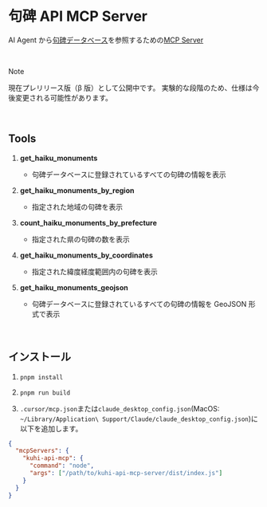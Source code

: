 # 句碑 API MCP Server

AI Agent から[句碑データベース](https://github.com/shikano35/haiku_monument_api)を参照するための[MCP Server](http://modelcontextprotocol.io/specification)

<br>

> [!NOTE]
> 現在プレリリース版（β 版）として公開中です。
> 実験的な段階のため、仕様は今後変更される可能性があります。

<br>

## Tools

1. **get_haiku_monuments**

   - 句碑データベースに登録されているすべての句碑の情報を表示

2. **get_haiku_monuments_by_region**

   - 指定された地域の句碑を表示

3. **count_haiku_monuments_by_prefecture**

   - 指定された県の句碑の数を表示

4. **get_haiku_monuments_by_coordinates**

   - 指定された緯度経度範囲内の句碑を表示

5. **get_haiku_monuments_geojson**

   - 句碑データベースに登録されているすべての句碑の情報を GeoJSON 形式で表示

<br>

## インストール

1. `pnpm install`

2. `pnpm run build`

3. `.cursor/mcp.json`または`claude_desktop_config.json`(MacOS: `~/Library/Application\ Support/Claude/claude_desktop_config.json`)に以下を追加します。

```json
{
  "mcpServers": {
    "kuhi-api-mcp": {
      "command": "node",
      "args": ["/path/to/kuhi-api-mcp-server/dist/index.js"]
    }
  }
}
```
